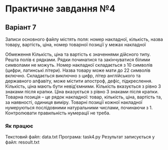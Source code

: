 # Практичне завдання №4
## Варіант 7
Записи основного файлу містять поля: номер накладної, кількість, назва товару,
вартість, ціна, номер товарної позиції у межах накладної

Обмеження
Кількість, ціна та вартість є значеннями дійсного типу. Решта полів є рядками. Рядки
починатися та закінчуватися білими символами не можуть.
Номер накладної складається з 10 символів (цифри, латинські літери).
Назва товару може мати до 22 символів включно. Складається виключно з цифр, літер
англійського та державного алфавіту, може містити апостроф, дефіс, підкреслення.
Кількість, ціна мають бути невід'ємними. Кількість вказується з рівно 3 знаками після
крапки. Ціна вказується з рівно 3 знаками після крапки.
Товарна позиція – це рядок накладної: товар, кількість, ціна, вартість та, за наявності,
одиниця виміру. Товарні позиції кожної накладної нумеруються послідовними
натуральними числами, починаючи з 1. Контролювати правильність нумерації не треба.

### Як працює
Текстовий файл: data.txt
Програма: task4.py
Результат записується у файл: resoult.txt
